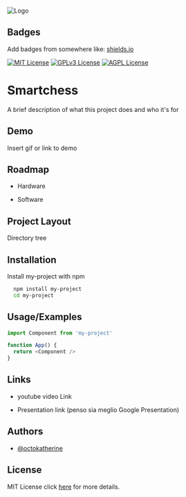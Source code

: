 
![Logo](https://dev-to-uploads.s3.amazonaws.com/uploads/articles/th5xamgrr6se0x5ro4g6.png)


## Badges

Add badges from somewhere like: [shields.io](https://shields.io/)

[![MIT License](https://img.shields.io/badge/License-MIT-green.svg)](https://choosealicense.com/licenses/mit/)
[![GPLv3 License](https://img.shields.io/badge/License-GPL%20v3-yellow.svg)](https://opensource.org/licenses/)
[![AGPL License](https://img.shields.io/badge/license-AGPL-blue.svg)](http://www.gnu.org/licenses/agpl-3.0)


# Smartchess



A brief description of what this project does and who it's for




## Demo

Insert gif or link to demo


## Roadmap

- Hardware

- Software


## Project Layout

Directory tree


## Installation

Install my-project with npm

```bash
  npm install my-project
  cd my-project
```
    
## Usage/Examples

```javascript
import Component from 'my-project'

function App() {
  return <Component />
}
```


## Links

- youtube video Link

- Presentation link (penso sia meglio Google Presentation)
## Authors

- [@octokatherine](https://www.github.com/octokatherine)


## License

MIT License click [here](https://choosealicense.com/licenses/mit/) for more details.

